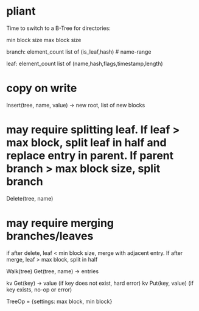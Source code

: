 # pliant

Time to switch to a B-Tree for directories:

min block size
max block size

branch:
element_count
list of (is_leaf,hash) # name-range

leaf:
element_count
list of (name,hash,flags,timestamp,length)

# copy on write
Insert(tree, name, value) -> new root, list of new blocks
# may require splitting leaf.  If leaf > max block, split leaf in half and replace entry in parent.   If parent branch > max block size, split branch

Delete(tree, name)
# may require merging branches/leaves
if after delete, leaf < min block size, merge with adjacent entry.   If after merge, leaf > max block, split in half

Walk(tree)
Get(tree, name) -> entries

kv Get(key) -> value
(if key does not exist, hard error)
kv Put(key, value)
(if key exists, no-op or error)

TreeOp = {settings: max block, min block}


